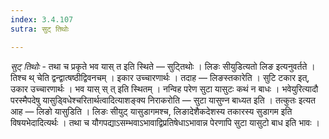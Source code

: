 ```yaml
---
index: 3.4.107
sutra: सुट् तिथोः

---
```

_सुट् तिथोः_ - तथा च प्रकृते भव यास् त इति स्थिते —  सुट्तिथोः । लिङः सीयुडित्यतो लिङ इत्यनुवर्तते । तिश्च थ् चेति द्वन्द्वात्षष्ठीद्विवनचम् । इकार उच्चारणार्थः । तदाह — लिङस्तकारेति । सुटि टकार इत्, उकार उच्चारणार्थः । भव यास् स् त् इति स्थितम् । नन्विह परेण सुटा यासुटः कथं न बाधः  । भवेयुरित्यादौ परस्मैपदेषु यासुड्विधेश्चरितार्थत्वादित्याशङ्क्य निराकरोति — सुटा यासुण्न बाध्यत इति । तत्कुतः इत्यत आह —  लिङो यासुडिति । लिङः सीयुट् यासुडागमश्च, लिङादेशैकदेशस्य तकारस्य सुडागम इति विषयभेदादित्यर्थः । तथा च यौगपद्याऽसम्भवाऽभावाद्विप्रतिषेधाऽभावान्न पेरणापि सुटा यासुटो बाध इति भावः ।